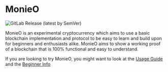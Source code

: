 MonieO
=========

![GitLab Release (latest by SemVer)](https://img.shields.io/gitlab/v/release/Symphonic3/MonieO?sort=semver)

MonieO is an experimental cryptocurrency which aims to use a basic blockchain implementation and protocol to be easy to learn and build upon for beginners and enthusiasts alike. MonieO aims to show a working proof of a blockchain that is 100% functional and easy to understand.

If you are looking to try MonieO, you might want to look at the [Usage Guide](https://github.com/Symphonic3/MonieO/wiki/Usage-Guide) and the [Beginner Info](https://github.com/Symphonic3/MonieO/wiki/Beginner-Info)
